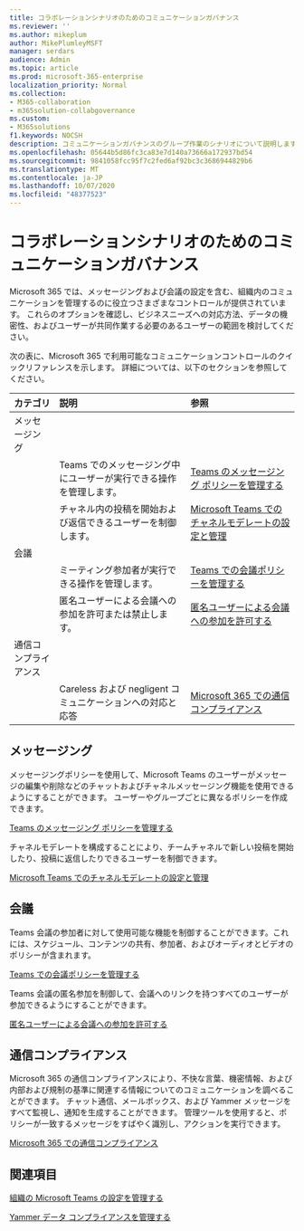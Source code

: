 ```yaml
---
title: コラボレーションシナリオのためのコミュニケーションガバナンス
ms.reviewer: ''
ms.author: mikeplum
author: MikePlumleyMSFT
manager: serdars
audience: Admin
ms.topic: article
ms.prod: microsoft-365-enterprise
localization_priority: Normal
ms.collection:
- M365-collaboration
- m365solution-collabgovernance
ms.custom:
- M365solutions
f1.keywords: NOCSH
description: コミュニケーションガバナンスのグループ作業のシナリオについて説明します。
ms.openlocfilehash: 05644b5d86fc3ca83e7d140a73666a172937bd54
ms.sourcegitcommit: 9841058fcc95f7c2fed6af92bc3c3686944829b6
ms.translationtype: MT
ms.contentlocale: ja-JP
ms.lasthandoff: 10/07/2020
ms.locfileid: "48377523"
---
```

# <a name="communications-governance-for-collaboration-scenarios"></a>コラボレーションシナリオのためのコミュニケーションガバナンス

Microsoft 365 では、メッセージングおよび会議の設定を含む、組織内のコミュニケーションを管理するのに役立つさまざまなコントロールが提供されています。 これらのオプションを確認し、ビジネスニーズへの対応方法、データの機密性、およびユーザーが共同作業する必要のあるユーザーの範囲を検討してください。

次の表に、Microsoft 365 で利用可能なコミュニケーションコントロールのクイックリファレンスを示します。 詳細については、以下のセクションを参照してください。

|カテゴリ|説明|参照|
|:-------|:----------|:--------|
|メッセージング |||
||Teams でのメッセージング中にユーザーが実行できる操作を管理します。|[Teams のメッセージング ポリシーを管理する](https://docs.microsoft.com/microsoftteams/messaging-policies-in-teams)|
||チャネル内の投稿を開始および返信できるユーザーを制御します。|[Microsoft Teams でのチャネルモデレートの設定と管理](https://docs.microsoft.com/microsoftteams/manage-channel-moderation-in-teams)|
|会議|||
||ミーティング参加者が実行できる操作を管理します。|[Teams での会議ポリシーを管理する](https://docs.microsoft.com/microsoftteams/meeting-policies-in-teams)|
||匿名ユーザーによる会議への参加を許可または禁止します。|[匿名ユーザーによる会議への参加を許可する](https://docs.microsoft.com/microsoftteams/meeting-settings-in-teams#allow-anonymous-users-to-join-meetings)|
|通信コンプライアンス|||
||Careless および negligent コミュニケーションへの対応と応答|[Microsoft 365 での通信コンプライアンス](https://docs.microsoft.com/microsoft-365/compliance/communication-compliance)|

## <a name="messaging"></a>メッセージング 

メッセージングポリシーを使用して、Microsoft Teams のユーザーがメッセージの編集や削除などのチャットおよびチャネルメッセージング機能を使用できるようにすることができます。 ユーザーやグループごとに異なるポリシーを作成できます。

[Teams のメッセージング ポリシーを管理する](https://docs.microsoft.com/microsoftteams/messaging-policies-in-teams)

チャネルモデレートを構成することにより、チームチャネルで新しい投稿を開始したり、投稿に返信したりできるユーザーを制御できます。

[Microsoft Teams でのチャネルモデレートの設定と管理](https://docs.microsoft.com/microsoftteams/manage-channel-moderation-in-teams)

## <a name="meetings"></a>会議

Teams 会議の参加者に対して使用可能な機能を制御することができます。これには、スケジュール、コンテンツの共有、参加者、およびオーディオとビデオのポリシーが含まれます。

[Teams での会議ポリシーを管理する](https://docs.microsoft.com/microsoftteams/meeting-policies-in-teams)

Teams 会議の匿名参加を制御して、会議へのリンクを持つすべてのユーザーが参加できるようにすることができます。

[匿名ユーザーによる会議への参加を許可する](https://docs.microsoft.com/microsoftteams/meeting-settings-in-teams#allow-anonymous-users-to-join-meetings)


## <a name="communication-compliance"></a>通信コンプライアンス

Microsoft 365 の通信コンプライアンスにより、不快な言葉、機密情報、および内部および規制の基準に関連する情報についてのコミュニケーションを調べることができます。 チャット通信、メールボックス、および Yammer メッセージをすべて監視し、通知を生成することができます。 管理ツールを使用すると、ポリシーが一致するメッセージをすばやく識別し、アクションを実行できます。

[Microsoft 365 での通信コンプライアンス](https://docs.microsoft.com/microsoft-365/compliance/communication-compliance)

## <a name="related-topics"></a>関連項目

[組織の Microsoft Teams の設定を管理する](https://docs.microsoft.com/microsoftteams/enable-features-office-365)

[Yammer データ コンプライアンスを管理する](https://docs.microsoft.com/yammer/manage-security-and-compliance/manage-data-compliance)
